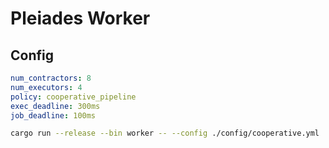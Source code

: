 # Pleiades Worker

## Config

```yml
num_contractors: 8
num_executors: 4
policy: cooperative_pipeline
exec_deadline: 300ms
job_deadline: 100ms
```

```bash
cargo run --release --bin worker -- --config ./config/cooperative.yml
```
